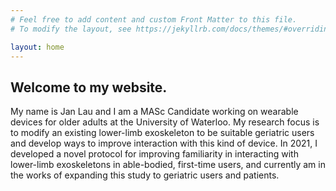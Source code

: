 ```yaml
---
# Feel free to add content and custom Front Matter to this file.
# To modify the layout, see https://jekyllrb.com/docs/themes/#overriding-theme-defaults

layout: home
---
```


## Welcome to my website.

My name is Jan Lau and I am a MASc Candidate working on wearable devices for older adults at the University of Waterloo. My research focus is to modify an existing lower-limb exoskeleton to be suitable geriatric users and develop ways to improve interaction with this kind of device. In 2021, I developed a novel protocol for improving familiarity in interacting with lower-limb exoskeletons in able-bodied, first-time users, and currently am in the works of expanding this study to geriatric users and patients.
